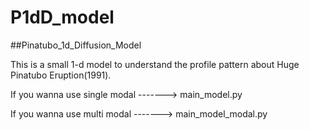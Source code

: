 # P1dD_model
##Pinatubo_1d_Diffusion_Model

This is a small 1-d model to understand the profile pattern about Huge Pinatubo Eruption(1991).

If you wanna use single modal -------> main_model.py

If you wanna use multi modal  -------> main_model_modal.py
